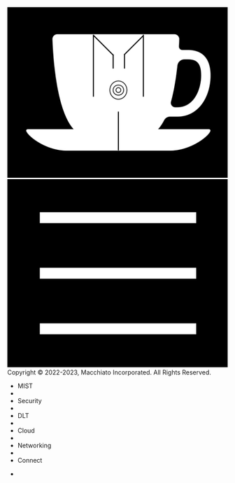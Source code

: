 <div class="header">
<img id="logo" class="cup-img" src="assets/css/Logo_&_Cup_page_1.jpg"/>
<img id="icon" class="menu-icon" src="assets/css/Menu_icon_page_1.jpg"/>
<div/>
<div class="footer">Copyright ©️ 2022-2023, Macchiato Incorporated. All Rights Reserved.<div/>
<div id="dropdown" class="menu">
   <ul class="menu-items">
      <li class="item"><a class="itemLink">MIST<a/><li/>
      <li class="item"><a class="itemLink">Security<a/><li/>
      <li class="item"><a class="itemLink">DLT<a/><li/>
      <li class="item"><a class="itemLink">Cloud<a/><li/>
      <li class="item"><a class="itemLink">Networking<a/><li/>
      <li class="item"><a class="itemLink">Connect<a/><li/>
   <ul/>
<div/>

<script>
let logo = document.getElementById("logo");
let icon = document.getElementById("icon");
let dropdown = document.getElementById("dropdown");
<script/>
